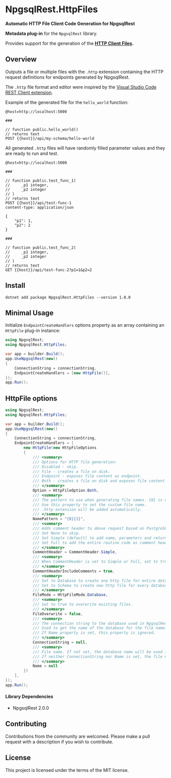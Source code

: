 ﻿# NpgsqlRest.HttpFiles

**Automatic HTTP File Client Code Generation for NpgsqlRest**

**Metadata plug-in** for the `NpgsqlRest` library. 

Provides support for the generation of the **[HTTP Client Files](https://learn.microsoft.com/en-us/aspnet/core/test/http-files?view=aspnetcore-8.0).**

## Overview

Outputs a file or multiple files with the `.http` extension containing the HTTP request definitions for endpoints generated by NpgsqlRest. 

The `.http` file format and editor were inspired by the [Visual Studio Code REST Client extension](https://marketplace.visualstudio.com/items?itemName=humao.rest-client). 

Example of the generated file for the `hello_world` function:


```console
@host=http://localhost:5000

###

// function public.hello_world()
// returns text
POST {{host}}/api/my-schema/hello-world

```

All generated `.http` files will have randomly filled parameter values and they are ready to run and test.

```console
@host=http://localhost:5000

###

// function public.test_func_1(
//     _p1 integer,
//     _p2 integer
// )
// returns text
POST {{host}}/api/test-func-1
content-type: application/json

{
    "p1": 1,
    "p2": 2
}

###

// function public.test_func_2(
//     _p1 integer,
//     _p2 integer
// )
// returns text
GET {{host}}/api/test-func-2?p1=1&p2=2

```

## Install 

```console
dotnet add package NpgsqlRest.HttpFiles --version 1.0.0
```

## Minimal Usage 

Initialize `EndpointCreateHandlers` options property as an array containing an `HttpFile` plug-in instance:

```csharp
using NpgsqlRest;
using NpgsqlRest.HttpFiles;

var app = builder.Build();
app.UseNpgsqlRest(new()
{
    ConnectionString = connectionString,
    EndpointCreateHandlers = [new HttpFile()],
});
app.Run();
```

## HttpFile options

```csharp
using NpgsqlRest;
using NpgsqlRest.HttpFiles;

var app = builder.Build();
app.UseNpgsqlRest(new()
{
    ConnectionString = connectionString,
    EndpointCreateHandlers = [
        new HttpFile(new HttpFileOptions
        {
            /// <summary>
            /// Options for HTTP file generation:
            /// Disabled - skip.
            /// File - creates a file on disk.
            /// Endpoint - exposes file content as endpoint.
            /// Both - creates a file on disk and exposes file content as endpoint.
            /// </summary>
            Option = HttpFileOption.Both,
            /// <summary>
            /// The pattern to use when generating file names. {0} is database name, {1} is schema suffix with underline when FileMode is set to Schema.
            /// Use this property to set the custom file name.
            /// .http extension will be added automatically.
            /// </summary>
            NamePattern = "{0}{1}",
            /// <summary>
            /// Adds comment header to above request based on PostgreSQL routine
            /// Set None to skip.
            /// Set Simple (default) to add name, parameters and return values to comment header.
            /// Set Full to add the entire routine code as comment header.
            /// </summary>
            CommentHeader = CommentHeader.Simple,
            /// <summary>
            /// When CommentHeader is set to Simple or Full, set to true to include routine comments in comment header.
            /// </summary>
            CommentHeaderIncludeComments = true,
            /// <summary>
            /// Set to Database to create one http file for entire database.
            /// Set to Schema to create new http file for every database schema.
            /// </summary>
            FileMode = HttpFileMode.Database,
            /// <summary>
            /// Set to true to overwrite existing files.
            /// </summary>
            FileOverwrite = false,
            /// <summary>
            /// The connection string to the database used in NpgsqlRest.
            /// Used to get the name of the database for the file name.
            /// If Name property is set, this property is ignored.
            /// </summary>
            ConnectionString = null,
            /// <summary>
            /// File name. If not set, the database name will be used if connection string is set.
            /// If neither ConnectionString nor Name is set, the file name will be "npgsqlrest".
            /// </summary>
            Name = null
        })
    ],
});
app.Run();
```

#### Library Dependencies

- NpgsqlRest 2.0.0

## Contributing

Contributions from the community are welcomed.
Please make a pull request with a description if you wish to contribute.

## License

This project is licensed under the terms of the MIT license.
